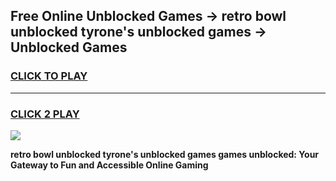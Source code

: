 
## Free Online Unblocked Games → retro bowl unblocked tyrone's unblocked games → Unblocked Games
<h3>
<a href="https://premium.freeplayer.one?title=retro_bowl_unblocked_tyrone's_unblocked_games&ref=21F">CLICK TO PLAY</a></h3>
<hr>

<h3>
<a href="https://premium.freeplayer.one?title=retro_bowl_unblocked_tyrone's_unblocked_games&ref=21F">CLICK 2 PLAY</a>
  
</h3>

<a href="https://premium.freeplayer.one?title=retro_bowl_unblocked_tyrone's_unblocked_games&ref=21F/"><img src="https://clearcache.store/games.png"></a>


**retro bowl unblocked tyrone's unblocked games games unblocked: Your Gateway to Fun and Accessible Online Gaming**
